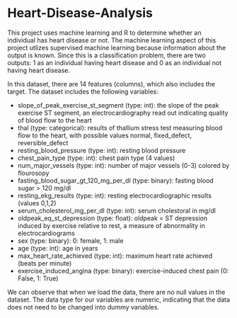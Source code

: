# Heart-Disease-Analysis

This project uses machine learning and R to determine whether an individual has heart disease or not. The machine learning aspect of this project utlizes supervised machine learning because information about the output is known. Since this is a classification problem, there are two outputs: 1 as an individual having heart disease and 0 as an individual not having heart disease.

In this dataset, there are 14 features (columns), which also includes the target. The dataset includes the following variables:

- slope_of_peak_exercise_st_segment (type: int): the slope of the peak exercise ST segment, an electrocardiography read out indicating quality of blood flow to the heart
- thal (type: categorical): results of thallium stress test measuring blood flow to the heart, with possible values normal, fixed_defect, reversible_defect
- resting_blood_pressure (type: int): resting blood pressure
- chest_pain_type (type: int): chest pain type (4 values)
- num_major_vessels (type: int): number of major vessels (0-3) colored by flourosopy
- fasting_blood_sugar_gt_120_mg_per_dl (type: binary): fasting blood sugar > 120 mg/dl
- resting_ekg_results (type: int): resting electrocardiographic results (values 0,1,2)
- serum_cholesterol_mg_per_dl (type: int): serum cholestoral in mg/dl
- oldpeak_eq_st_depression (type: float): oldpeak = ST depression induced by exercise relative to rest, a measure of abnormality in electrocardiograms
- sex (type: binary): 0: female, 1: male
- age (type: int): age in years
- max_heart_rate_achieved (type: int): maximum heart rate achieved (beats per minute)
- exercise_induced_angina (type: binary): exercise-induced chest pain (0: False, 1: True)

We can observe that when we load the data, there are no null values in the dataset. The data type for our variables are numeric, indicating that the data does not need to be changed into dummy variables.

